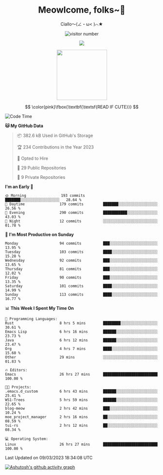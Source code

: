 <div align="center">
  <h1>Meowlcome, folks~👋</h1>
  <p>Ciallo～(∠・ω< )⌒★</p>
</div>

<p align="center">
  <img src="https://count.getloli.com/get/@Ziqi-Yang?theme=rule34" alt="visitor number" />
</p>

<p align="center">
  <img src="https://skillicons.dev/icons?i=rust,c,py,flutter,go,java,js,bash,linux,emacs" />
</p>
<p align="center">
  <img height="165" src="https://github-readme-stats.vercel.app/api?username=Ziqi-Yang&show_icons=true&include_all_commits=true&hide_border=true" />
</p>

$$
\color{pink}\fbox{\textbf{\textsf{READ IF CUTE}}}
$$

<!--START_SECTION:waka-->
![Code Time](http://img.shields.io/badge/Code%20Time-677%20hrs%2027%20mins-blue)

**🐱 My GitHub Data** 

> 📦 382.6 kB Used in GitHub's Storage 
 > 
> 🏆 234 Contributions in the Year 2023
 > 
> 💼 Opted to Hire
 > 
> 📜 29 Public Repositories 
 > 
> 🔑 9 Private Repositories 
 > 
**I'm an Early 🐤** 

```text
🌞 Morning                193 commits         ███████░░░░░░░░░░░░░░░░░░   28.64 % 
🌆 Daytime                179 commits         ███████░░░░░░░░░░░░░░░░░░   26.56 % 
🌃 Evening                290 commits         ███████████░░░░░░░░░░░░░░   43.03 % 
🌙 Night                  12 commits          ░░░░░░░░░░░░░░░░░░░░░░░░░   01.78 % 
```
📅 **I'm Most Productive on Sunday** 

```text
Monday                   94 commits          ███░░░░░░░░░░░░░░░░░░░░░░   13.95 % 
Tuesday                  103 commits         ████░░░░░░░░░░░░░░░░░░░░░   15.28 % 
Wednesday                92 commits          ███░░░░░░░░░░░░░░░░░░░░░░   13.65 % 
Thursday                 81 commits          ███░░░░░░░░░░░░░░░░░░░░░░   12.02 % 
Friday                   90 commits          ███░░░░░░░░░░░░░░░░░░░░░░   13.35 % 
Saturday                 101 commits         ████░░░░░░░░░░░░░░░░░░░░░   14.99 % 
Sunday                   113 commits         ████░░░░░░░░░░░░░░░░░░░░░   16.77 % 
```


📊 **This Week I Spent My Time On** 

```text
💬 Programming Languages: 
Rust                     8 hrs 5 mins        ████████░░░░░░░░░░░░░░░░░   30.61 % 
Emacs Lisp               6 hrs 16 mins       ██████░░░░░░░░░░░░░░░░░░░   23.73 % 
Java                     6 hrs 12 mins       ██████░░░░░░░░░░░░░░░░░░░   23.47 % 
Org                      4 hrs 7 mins        ████░░░░░░░░░░░░░░░░░░░░░   15.60 % 
Other                    29 mins             ░░░░░░░░░░░░░░░░░░░░░░░░░   01.83 % 

🔥 Editors: 
Emacs                    26 hrs 27 mins      █████████████████████████   100.00 % 

🐱‍💻 Projects: 
.emacs.d_custom          6 hrs 43 mins       ██████░░░░░░░░░░░░░░░░░░░   25.41 % 
WS1-Trees                5 hrs 59 mins       ██████░░░░░░░░░░░░░░░░░░░   22.65 % 
blog-meow                2 hrs 42 mins       ███░░░░░░░░░░░░░░░░░░░░░░   10.24 % 
moe_project_manager      2 hrs 16 mins       ██░░░░░░░░░░░░░░░░░░░░░░░   08.59 % 
tui-rs                   2 hrs 12 mins       ██░░░░░░░░░░░░░░░░░░░░░░░   08.34 % 

💻 Operating System: 
Linux                    26 hrs 27 mins      █████████████████████████   100.00 % 
```


 Last Updated on 09/03/2023 18:34:08 UTC
<!--END_SECTION:waka-->


[![Ashutosh's github activity graph](https://github-readme-activity-graph.cyclic.app/graph?username=Ziqi-Yang&theme=github)](https://github.com/ashutosh00710/github-readme-activity-graph)
